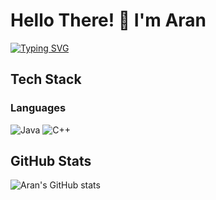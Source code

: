 # Hello There! 👋 I'm Aran

[![Typing SVG](https://readme-typing-svg.demolab.com?font=Fira+Code&weight=600&pause=1000&random=false&width=435&lines=Java+Developer;C%2B%2B+Enthusiast;Problem+Solver;Continuous+Learner)](https://git.io/typing-svg)

## Tech Stack

### Languages
![Java](https://img.shields.io/badge/-Java-007396?style=flat-square&logo=java&logoColor=white)
![C++](https://img.shields.io/badge/-C++-00599C?style=flat-square&logo=c%2B%2B&logoColor=white)

## GitHub Stats
![Aran's GitHub stats](https://github-readme-stats.vercel.app/api?username=a-r-a-n&show_icons=true&theme=radical)
